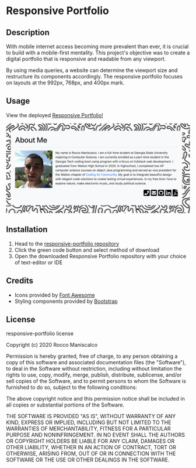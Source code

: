 # Responsive Portfolio


## Description

With mobile internet access becoming more prevalent than ever, it is crucial to build with a mobile-first mentality. This project's objective was to create a digital portfolio that is responsive and readable from any viewport.

By using media queries, a website can determine the viewport size and restructure its components accordingly. The responsive portfolio focuses on layouts at the 992px, 768px, and 400px mark.


## Usage

View the deployed [Responsive Portfolio!](https://roccomaniscalco.github.io/responsive-portfolio/)

![Responsive Portfolio](./assets/screenshot.png)


## Installation

1.  Head to the [responsive-portfolio repository](https://github.com/roccomaniscalco/responsive-portfolio)
2.  Click the green code button and select method of download
3.  Open the downloaded Responsive Portfolio repository with your choice of text-editor or IDE


## Credits

* Icons provided by [Font Awesome](https://fontawesome.com/)
* Styling components provided by [Bootstrap](https://getbootstrap.com/)


## License
responsive-portfolio license

Copyright (c) 2020 Rocco Maniscalco

Permission is hereby granted, free of charge, to any person obtaining a copy
of this software and associated documentation files (the "Software"), to deal
in the Software without restriction, including without limitation the rights
to use, copy, modify, merge, publish, distribute, sublicense, and/or sell
copies of the Software, and to permit persons to whom the Software is
furnished to do so, subject to the following conditions:

The above copyright notice and this permission notice shall be included in all
copies or substantial portions of the Software.

THE SOFTWARE IS PROVIDED "AS IS", WITHOUT WARRANTY OF ANY KIND, EXPRESS OR
IMPLIED, INCLUDING BUT NOT LIMITED TO THE WARRANTIES OF MERCHANTABILITY,
FITNESS FOR A PARTICULAR PURPOSE AND NONINFRINGEMENT. IN NO EVENT SHALL THE
AUTHORS OR COPYRIGHT HOLDERS BE LIABLE FOR ANY CLAIM, DAMAGES OR OTHER
LIABILITY, WHETHER IN AN ACTION OF CONTRACT, TORT OR OTHERWISE, ARISING FROM,
OUT OF OR IN CONNECTION WITH THE SOFTWARE OR THE USE OR OTHER DEALINGS IN THE
SOFTWARE.